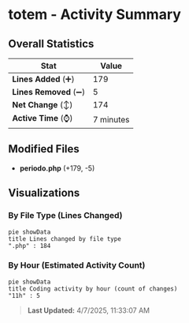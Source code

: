 # totem - Activity Summary 

## Overall Statistics

| Stat                   | Value                                                             |
| ---------------------- | ----------------------------------------------------------------- |
| **Lines Added** (➕)   | 179                                          |
| **Lines Removed** (➖) | 5                                        |
| **Net Change** (↕)    | 174                |
| **Active Time** (⌚)   | 7 minutes |


## Modified Files
- **periodo.php** (+179, -5)

## Visualizations

### By File Type (Lines Changed)

```mermaid
pie showData
title Lines changed by file type
".php" : 184
```

### By Hour (Estimated Activity Count)

```mermaid
pie showData
title Coding activity by hour (count of changes)
"11h" : 5
```


> **Last Updated:** 4/7/2025, 11:33:07 AM